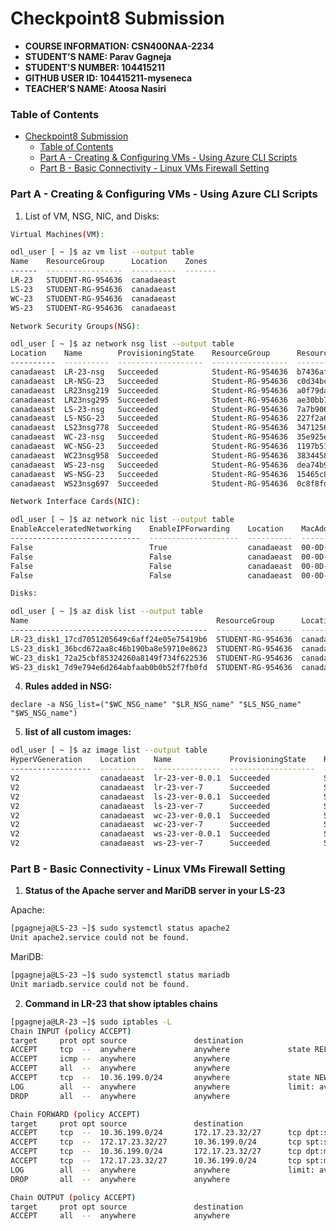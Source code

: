 # Checkpoint8 Submission

- **COURSE INFORMATION: CSN400NAA-2234**
- **STUDENT’S NAME: Parav Gagneja**
- **STUDENT'S NUMBER: 104415211**
- **GITHUB USER ID: 104415211-myseneca**
- **TEACHER’S NAME: Atoosa Nasiri**

### Table of Contents

- [Checkpoint8 Submission](#checkpoint8-submission)
    - [Table of Contents](#table-of-contents)
    - [Part A - Creating \& Configuring VMs - Using Azure CLI Scripts](#part-a---creating--configuring-vms---using-azure-cli-scripts)
    - [Part B - Basic Connectivity - Linux VMs Firewall Setting](#part-b---basic-connectivity---linux-vms-firewall-setting)

### Part A - Creating & Configuring VMs - Using Azure CLI Scripts

1. List of VM, NSG, NIC, and Disks:
``` bash
Virtual Machines(VM):

odl_user [ ~ ]$ az vm list --output table
Name    ResourceGroup      Location    Zones
------  -----------------  ----------  -------
LR-23   STUDENT-RG-954636  canadaeast
LS-23   STUDENT-RG-954636  canadaeast
WC-23   STUDENT-RG-954636  canadaeast
WS-23   STUDENT-RG-954636  canadaeast
```

``` bash
Network Security Groups(NSG):

odl_user [ ~ ]$ az network nsg list --output table
Location    Name        ProvisioningState    ResourceGroup      ResourceGuid
----------  ----------  -------------------  -----------------  ------------------------------------
canadaeast  LR-23-nsg   Succeeded            Student-RG-954636  b7436afb-8d2f-4e3e-9e99-2dcd7f3ec741
canadaeast  LR-NSG-23   Succeeded            Student-RG-954636  c0d34bc2-5b2a-4106-b74a-58680573895c
canadaeast  LR23nsg219  Succeeded            Student-RG-954636  a0f79daa-ae03-4b73-9dbb-df6ee737a5bf
canadaeast  LR23nsg295  Succeeded            Student-RG-954636  ae30bb74-52bd-4059-91b6-a188f0338018
canadaeast  LS-23-nsg   Succeeded            Student-RG-954636  7a7b906f-b055-4d19-a338-ab13db64e466
canadaeast  LS-NSG-23   Succeeded            Student-RG-954636  227f2a65-e6e8-4a39-868d-02b30c71698a
canadaeast  LS23nsg778  Succeeded            Student-RG-954636  3471256f-a515-4488-bb09-c448c4eb24b3
canadaeast  WC-23-nsg   Succeeded            Student-RG-954636  35e925e7-1052-4846-bc62-b861c66fbc3e
canadaeast  WC-NSG-23   Succeeded            Student-RG-954636  1197b518-9e42-4504-86b1-ef2048a3f949
canadaeast  WC23nsg958  Succeeded            Student-RG-954636  38344582-fc8c-49f8-ba61-77635d199e56
canadaeast  WS-23-nsg   Succeeded            Student-RG-954636  dea74b96-6f32-40af-af84-37ff2b8b5ad6
canadaeast  WS-NSG-23   Succeeded            Student-RG-954636  15465c85-3bd0-43c6-84d2-542553e487b3
canadaeast  WS23nsg697  Succeeded            Student-RG-954636  0c8f8fd3-746e-4909-8d1b-4af9a67aa680
```

``` bash
Network Interface Cards(NIC):

odl_user [ ~ ]$ az network nic list --output table
EnableAcceleratedNetworking    EnableIPForwarding    Location    MacAddress         Name    NicType    Primary    ProvisioningState    ResourceGroup      ResourceGuid                          VnetEncryptionSupported
-----------------------------  --------------------  ----------  -----------------  ------  ---------  ---------  -------------------  -----------------  ------------------------------------  -------------------------
False                          True                  canadaeast  00-0D-3A-0A-2B-F0  lr-23   Standard   True       Succeeded            Student-RG-954636  8757930c-09ce-48b8-a7e2-68a0a06da9f3  False
False                          False                 canadaeast  00-0D-3A-F4-5E-A1  ls-23   Standard   True       Succeeded            Student-RG-954636  a48629e8-5677-4ca7-9ee1-84849bc83597  False
False                          False                 canadaeast  00-0D-3A-F4-1B-0B  wc-23   Standard   True       Succeeded            Student-RG-954636  b5902ac8-49f6-4d73-9d12-0710dc6df62b  False
False                          False                 canadaeast  00-0D-3A-0A-04-B8  ws-23   Standard   True       Succeeded            Student-RG-954636  45047444-a063-4dca-8ba2-62d30d165a77  False
```

``` bash
Disks:

odl_user [ ~ ]$ az disk list --output table
Name                                          ResourceGroup      Location    Zones    Sku              OsType    SizeGb    ProvisioningState
--------------------------------------------  -----------------  ----------  -------  ---------------  --------  --------  -------------------
LR-23_disk1_17cd7051205649c6aff24e05e75419b6  STUDENT-RG-954636  canadaeast           StandardSSD_LRS  Linux     64        Succeeded
LS-23_disk1_36bcd672aa8c46b190ba8e59710e8623  STUDENT-RG-954636  canadaeast           StandardSSD_LRS  Linux     64        Succeeded
WC-23_disk1_72a25cbf85324260a8149f734f622536  STUDENT-RG-954636  canadaeast           StandardSSD_LRS  Windows   127       Succeeded
WS-23_disk1_7d9e794e6d264abfaab0b0b52f7fb0fd  STUDENT-RG-954636  canadaeast           StandardSSD_LRS  Windows   127       Succeeded
```

4. <b>Rules added in NSG:</b>
   
`declare -a NSG_list=("$WC_NSG_name" "$LR_NSG_name" "$LS_NSG_name" "$WS_NSG_name")`

5. <b>list of all custom images:</b>

``` bash
odl_user [ ~ ]$ az image list --output table
HyperVGeneration    Location    Name             ProvisioningState    ResourceGroup
------------------  ----------  ---------------  -------------------  -----------------
V2                  canadaeast  lr-23-ver-0.0.1  Succeeded            STUDENT-RG-954636
V2                  canadaeast  lr-23-ver-7      Succeeded            STUDENT-RG-954636
V2                  canadaeast  ls-23-ver-0.0.1  Succeeded            STUDENT-RG-954636
V2                  canadaeast  ls-23-ver-7      Succeeded            STUDENT-RG-954636
V2                  canadaeast  wc-23-ver-0.0.1  Succeeded            STUDENT-RG-954636
V2                  canadaeast  wc-23-ver-7      Succeeded            STUDENT-RG-954636
V2                  canadaeast  ws-23-ver-0.0.1  Succeeded            STUDENT-RG-954636
V2                  canadaeast  ws-23-ver-7      Succeeded            STUDENT-RG-954636
```

### Part B - Basic Connectivity - Linux VMs Firewall Setting

1. <b>Status of the Apache server and MariDB server in your LS-23</b>

Apache:
``` bash
[pgagneja@LS-23 ~]$ sudo systemctl status apache2
Unit apache2.service could not be found.
```

MariDB:
``` bash
[pgagneja@LS-23 ~]$ sudo systemctl status mariadb
Unit mariadb.service could not be found.
```
2. <b>Command in LR-23 that show iptables chains</b>
``` bash
[pgagneja@LR-23 ~]$ sudo iptables -L
Chain INPUT (policy ACCEPT)
target     prot opt source               destination
ACCEPT     tcp  --  anywhere             anywhere             state RELATED,ESTABLISHED
ACCEPT     icmp --  anywhere             anywhere
ACCEPT     all  --  anywhere             anywhere
ACCEPT     tcp  --  10.36.199.0/24       anywhere             state NEW tcp dpt:ssh
LOG        all  --  anywhere             anywhere             limit: avg 10/sec burst 5 LOG level warning prefix "TO_DROP_INPUT"
DROP       all  --  anywhere             anywhere

Chain FORWARD (policy ACCEPT)
target     prot opt source               destination
ACCEPT     tcp  --  10.36.199.0/24       172.17.23.32/27      tcp dpt:ssh
ACCEPT     tcp  --  172.17.23.32/27      10.36.199.0/24       tcp spt:ssh
ACCEPT     tcp  --  10.36.199.0/24       172.17.23.32/27      tcp dpt:ms-wbt-server
ACCEPT     tcp  --  172.17.23.32/27      10.36.199.0/24       tcp spt:ms-wbt-server
LOG        all  --  anywhere             anywhere             limit: avg 10/sec burst 5 LOG level warning prefix "TO_DROP_FORWARD"
DROP       all  --  anywhere             anywhere

Chain OUTPUT (policy ACCEPT)
target     prot opt source               destination
ACCEPT     all  --  anywhere             anywhere
```